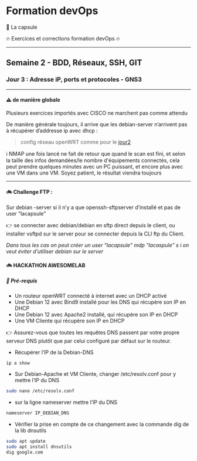 # Formation devOps

:pill: La capsule

:fire: Exercices et corrections formation devOps :fire:

---

## Semaine 2 - BDD, Réseaux, SSH, GIT

### Jour 3 : Adresse iP, ports et protocoles - GNS3

---

#### :warning: de manière globale 

Plusieurs exercices importés avec CISCO ne marchent pas comme attendu 

De manière générale toujours, il arrive que les debian-server n’arrivent pas à récupérer d’addresse ip avec dhcp :

> config réseau openWRT comme pour le [jour2](jour2/)
> 

:information_source: NMAP une fois lancé ne fait de retour que quand le scan est fini, et selon la taille des infos demandées/le nombre d'équipements connectés, cela peut prendre quelques minutes avec un PC puissant, et encore plus avec une VM dans une VM. Soyez patient, le résultat viendra toujours

---

#### :bike: Challenge FTP :

Sur debian -server si il n’y a que openssh-sftpserver d’installé et pas de user “lacapsule”

:point_right: se connecter avec debian/debian en sftp direct depuis le client, 
ou installer vsftpd sur le server pour se connecter depuis la CLI ftp du Client.

_Dans tous les cas on peut créer un user “lacapsule” mdp “lacaspule” s i on veut éviter d’utiliser debian sur le server_


#### :bike: HACKATHON AWESOMELAB

##### :eagle: Pré-requis

- Un routeur openWRT connecté à internet avec un DHCP activé
- Une Debian 12 avec Bind9 installé pour les DNS qui récupère son IP en DHCP
- Une Debian 12 avec Apache2 installé, qui récupère son IP en DHCP
- Une VM Cliente qui récupère son IP en DHCP

:point_right: Assurez-vous que toutes les requêtes DNS passent par votre propre serveur DNS plutôt que par celui configuré par défaut sur le routeur.

- Récupérer l’IP de la Debian-DNS

```bash
ip a show
```

- Sur Debian-Apache et VM Cliente, changer /etc/resolv.conf pour y mettre l’IP du DNS

```bash
sudo nano /etc/resolv.conf
```

- sur la ligne nameserver mettre l’IP du DNS

```bash
nameserver IP_DEBIAN_DNS
```

- Vérifier la prise en compte de ce changement avec la commande dig de la lib  dnsutils

```bash
sudo apt update
sudo apt install dnsutils
dig google.com
```

